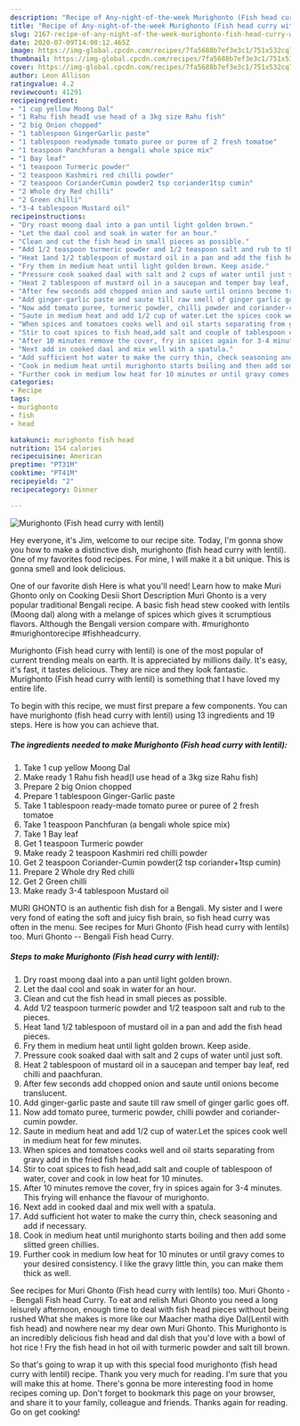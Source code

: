 ```yaml
---
description: "Recipe of Any-night-of-the-week Murighonto (Fish head curry with lentil)"
title: "Recipe of Any-night-of-the-week Murighonto (Fish head curry with lentil)"
slug: 2167-recipe-of-any-night-of-the-week-murighonto-fish-head-curry-with-lentil
date: 2020-07-09T14:00:12.465Z
image: https://img-global.cpcdn.com/recipes/7fa5688b7ef3e3c1/751x532cq70/murighonto-fish-head-curry-with-lentil-recipe-main-photo.jpg
thumbnail: https://img-global.cpcdn.com/recipes/7fa5688b7ef3e3c1/751x532cq70/murighonto-fish-head-curry-with-lentil-recipe-main-photo.jpg
cover: https://img-global.cpcdn.com/recipes/7fa5688b7ef3e3c1/751x532cq70/murighonto-fish-head-curry-with-lentil-recipe-main-photo.jpg
author: Leon Allison
ratingvalue: 4.2
reviewcount: 41291
recipeingredient:
- "1 cup yellow Moong Dal"
- "1 Rahu fish headI use head of a 3kg size Rahu fish"
- "2 big Onion chopped"
- "1 tablespoon GingerGarlic paste"
- "1 tablespoon readymade tomato puree or puree of 2 fresh tomatoe"
- "1 teaspoon Panchfuran a bengali whole spice mix"
- "1 Bay leaf"
- "1 teaspoon Turmeric powder"
- "2 teaspoon Kashmiri red chilli powder"
- "2 teaspoon CorianderCumin powder2 tsp coriander1tsp cumin"
- "2 Whole dry Red chilli"
- "2 Green chilli"
- "3-4 tablespoon Mustard oil"
recipeinstructions:
- "Dry roast moong daal into a pan until light golden brown."
- "Let the daal cool and soak in water for an hour."
- "Clean and cut the fish head in small pieces as possible."
- "Add 1/2 teaspoon turmeric powder and 1/2 teaspoon salt and rub to the pieces."
- "Heat 1and 1/2 tablespoon of mustard oil in a pan and add the fish head pieces."
- "Fry them in medium heat until light golden brown. Keep aside."
- "Pressure cook soaked daal with salt and 2 cups of water until just soft."
- "Heat 2 tablespoon of mustard oil in a saucepan and temper bay leaf, red chilli and paachfuran."
- "After few seconds add chopped onion and saute until onions become translucent."
- "Add ginger-garlic paste and saute till raw smell of ginger garlic goes off."
- "Now add tomato puree, turmeric powder, chilli powder and coriander-cumin powder."
- "Saute in medium heat and add 1/2 cup of water.Let the spices cook well in medium heat for few minutes."
- "When spices and tomatoes cooks well and oil starts separating from gravy add in the fried fish head."
- "Stir to coat spices to fish head,add salt and couple of tablespoon of water, cover and cook in low heat for 10 minutes."
- "After 10 minutes remove the cover, fry in spices again for 3-4 minutes. This frying will enhance the flavour of murighonto."
- "Next add in cooked daal and mix well with a spatula."
- "Add sufficient hot water to make the curry thin, check seasoning and add if necessary."
- "Cook in medium heat until murighonto starts boiling and then add some slitted green chillies."
- "Further cook in medium low heat for 10 minutes or until gravy comes to your desired consistency. I like the gravy little thin, you can make them thick as well."
categories:
- Recipe
tags:
- murighonto
- fish
- head

katakunci: murighonto fish head 
nutrition: 154 calories
recipecuisine: American
preptime: "PT31M"
cooktime: "PT41M"
recipeyield: "2"
recipecategory: Dinner

---
```



![Murighonto (Fish head curry with lentil)](https://img-global.cpcdn.com/recipes/7fa5688b7ef3e3c1/751x532cq70/murighonto-fish-head-curry-with-lentil-recipe-main-photo.jpg)

Hey everyone, it's Jim, welcome to our recipe site. Today, I'm gonna show you how to make a distinctive dish, murighonto (fish head curry with lentil). One of my favorites food recipes. For mine, I will make it a bit unique. This is gonna smell and look delicious.

One of our favorite dish Here is what you&#39;ll need! Learn how to make Muri Ghonto only on Cooking Desii Short Description Muri Ghonto is a very popular traditional Bengali recipe. A basic fish head stew cooked with lentils (Moong dal) along with a melange of spices which gives it scrumptious flavors. Although the Bengali version compare with. #murighonto #murighontorecipe #fishheadcurry.

Murighonto (Fish head curry with lentil) is one of the most popular of current trending meals on earth. It is appreciated by millions daily. It's easy, it's fast, it tastes delicious. They are nice and they look fantastic. Murighonto (Fish head curry with lentil) is something that I have loved my entire life.


To begin with this recipe, we must first prepare a few components. You can have murighonto (fish head curry with lentil) using 13 ingredients and 19 steps. Here is how you can achieve that.

<!--inarticleads1-->

##### The ingredients needed to make Murighonto (Fish head curry with lentil):

1. Take 1 cup yellow Moong Dal
1. Make ready 1 Rahu fish head(I use head of a 3kg size Rahu fish)
1. Prepare 2 big Onion chopped
1. Prepare 1 tablespoon Ginger-Garlic paste
1. Take 1 tablespoon ready-made tomato puree or puree of 2 fresh tomatoe
1. Take 1 teaspoon Panchfuran (a bengali whole spice mix)
1. Take 1 Bay leaf
1. Get 1 teaspoon Turmeric powder
1. Make ready 2 teaspoon Kashmiri red chilli powder
1. Get 2 teaspoon Coriander-Cumin powder(2 tsp coriander+1tsp cumin)
1. Prepare 2 Whole dry Red chilli
1. Get 2 Green chilli
1. Make ready 3-4 tablespoon Mustard oil


MURI GHONTO is an authentic fish dish for a Bengali. My sister and I were very fond of eating the soft and juicy fish brain, so fish head curry was often in the menu. See recipes for Muri Ghonto (Fish head curry with lentils) too. Muri Ghonto -- Bengali Fish head Curry. 

<!--inarticleads2-->

##### Steps to make Murighonto (Fish head curry with lentil):

1. Dry roast moong daal into a pan until light golden brown.
1. Let the daal cool and soak in water for an hour.
1. Clean and cut the fish head in small pieces as possible.
1. Add 1/2 teaspoon turmeric powder and 1/2 teaspoon salt and rub to the pieces.
1. Heat 1and 1/2 tablespoon of mustard oil in a pan and add the fish head pieces.
1. Fry them in medium heat until light golden brown. Keep aside.
1. Pressure cook soaked daal with salt and 2 cups of water until just soft.
1. Heat 2 tablespoon of mustard oil in a saucepan and temper bay leaf, red chilli and paachfuran.
1. After few seconds add chopped onion and saute until onions become translucent.
1. Add ginger-garlic paste and saute till raw smell of ginger garlic goes off.
1. Now add tomato puree, turmeric powder, chilli powder and coriander-cumin powder.
1. Saute in medium heat and add 1/2 cup of water.Let the spices cook well in medium heat for few minutes.
1. When spices and tomatoes cooks well and oil starts separating from gravy add in the fried fish head.
1. Stir to coat spices to fish head,add salt and couple of tablespoon of water, cover and cook in low heat for 10 minutes.
1. After 10 minutes remove the cover, fry in spices again for 3-4 minutes. This frying will enhance the flavour of murighonto.
1. Next add in cooked daal and mix well with a spatula.
1. Add sufficient hot water to make the curry thin, check seasoning and add if necessary.
1. Cook in medium heat until murighonto starts boiling and then add some slitted green chillies.
1. Further cook in medium low heat for 10 minutes or until gravy comes to your desired consistency. I like the gravy little thin, you can make them thick as well.


See recipes for Muri Ghonto (Fish head curry with lentils) too. Muri Ghonto -- Bengali Fish head Curry. To eat and relish Muri Ghonto you need a long leisurely afternoon, enough time to deal with fish head pieces without being rushed What she makes is more like our Maacher matha diye Dal(Lentil with fish head) and nowhere near my dear own Muri Ghonto. This Murighonto is an incredibly delicious fish head and dal dish that you&#39;d love with a bowl of hot rice ! Fry the fish head in hot oil with turmeric powder and salt till brown. 

So that's going to wrap it up with this special food murighonto (fish head curry with lentil) recipe. Thank you very much for reading. I'm sure that you will make this at home. There's gonna be more interesting food in home recipes coming up. Don't forget to bookmark this page on your browser, and share it to your family, colleague and friends. Thanks again for reading. Go on get cooking!
